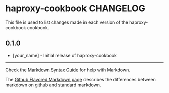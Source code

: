 # haproxy-cookbook CHANGELOG

This file is used to list changes made in each version of the haproxy-cookbook cookbook.

## 0.1.0
- [your_name] - Initial release of haproxy-cookbook

- - -
Check the [Markdown Syntax Guide](http://daringfireball.net/projects/markdown/syntax) for help with Markdown.

The [Github Flavored Markdown page](http://github.github.com/github-flavored-markdown/) describes the differences between markdown on github and standard markdown.
